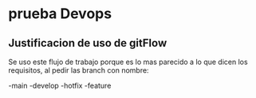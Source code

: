 # prueba Devops

## Justificacion de uso de gitFlow
Se uso este flujo de trabajo porque es lo mas parecido a lo que dicen los requisitos, al pedir las branch con nombre:

-main
-develop
-hotfix
-feature
